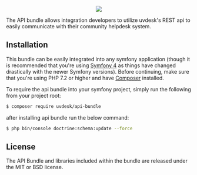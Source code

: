 <p align="center"><a href="https://www.uvdesk.com/en/" target="_blank">
    <img src="https://s3-ap-southeast-1.amazonaws.com/cdn.uvdesk.com/uvdesk/bundles/webkuldefault/images/uvdesk-wide.svg">
</a></p>

The API bundle allows integration developers to utilize uvdesk's REST api to easily communicate with their community helpdesk system.

Installation
--------------

This bundle can be easily integrated into any symfony application (though it is recommended that you're using [Symfony 4][3] as things have changed drastically with the newer Symfony versions). Before continuing, make sure that you're using PHP 7.2 or higher and have [Composer][5] installed. 

To require the api bundle into your symfony project, simply run the following from your project root:

```bash
$ composer require uvdesk/api-bundle
```
after installing api bundle run the below command:

```bash
$ php bin/console doctrine:schema:update --force
```
License
--------------

The API Bundle and libraries included within the bundle are released under the MIT or BSD license.

[1]: https://www.uvdesk.com/
[2]: https://symfony.com/
[3]: https://symfony.com/4
[4]: https://flex.symfony.com/
[5]: https://getcomposer.org/
